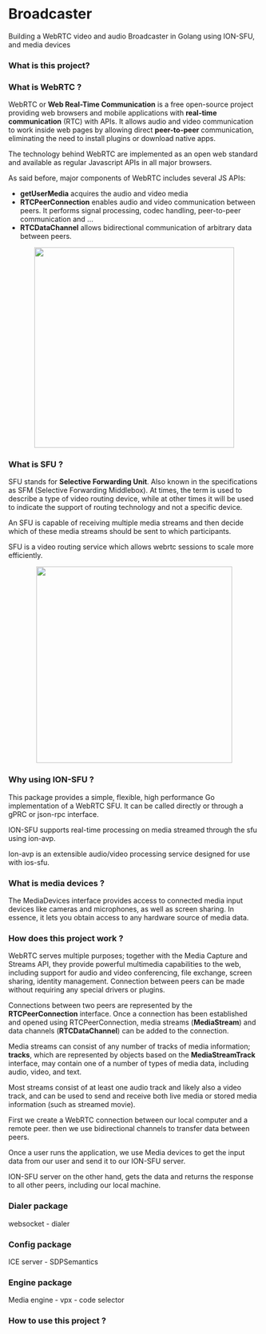 # Broadcaster
Building a WebRTC video and audio Broadcaster in Golang using ION-SFU, and media devices

### What is this project?

### What is WebRTC ?
WebRTC or **Web Real-Time Communication** is a free open-source project providing 
web browsers and mobile applications with **real-time communication** (RTC) with APIs.
It allows audio and video communication to work inside web pages by allowing direct
**peer-to-peer** communication, eliminating the need to install plugins or download native
apps.

The technology behind WebRTC are implemented as an open web standard and available
as regular Javascript APIs in all major browsers.

As said before, major components of WebRTC includes several JS APIs:
- **getUserMedia** acquires the audio and video media
- **RTCPeerConnection** enables audio and video communication between peers. It performs signal processing, codec handling, peer-to-peer communication and ...
- **RTCDataChannel** allows bidirectional communication of arbitrary data between peers.

<p align="center">
    <img src="https://www.researchgate.net/profile/Martin-Meszaros-3/publication/328334940/figure/fig18/AS:682651635707904@1539768241002/WebRTC-triangle-with-SDES-and-DTLS-key-exchange-As-discussed-in-section-35-DTLS-SRTP.png" width="400" />
</p>

### What is SFU ?
SFU stands for **Selective Forwarding Unit**. Also known in the specifications as SFM (Selective Forwarding Middlebox).
At times, the term is used to describe a type of video routing device, while at other times
it will be used to indicate the support of routing technology and not a specific device.

An SFU is capable of receiving multiple media streams and then decide which of these media
streams should be sent to which participants.

SFU is a video routing service which allows webrtc sessions to scale more efficiently.

<p align="center">
    <img src="https://encrypted-tbn0.gstatic.com/images?q=tbn:ANd9GcSTiIJSpXcglL4a1_Z8pKNVx7kH7B8nh72xkXPC2xv-5tR6bmNkq2lMjM4PR2URk2HADws&usqp=CAU" width="392" />
</p>

### Why using ION-SFU ?
This package provides a simple, flexible, high performance Go implementation of a WebRTC SFU. 
It can be called directly or through a gPRC or json-rpc interface.

ION-SFU supports real-time processing on media streamed through the sfu using ion-avp.

Ion-avp is an extensible audio/video processing service designed for use with ios-sfu.

### What is media devices ?
The MediaDevices interface provides access to connected media input devices like cameras
and microphones, as well as screen sharing. In essence, it lets you obtain access to any 
hardware source of media data.

### How does this project work ?
WebRTC serves multiple purposes; together with the Media Capture and Streams API, they provide
powerful multimedia capabilities to the web, including support for audio and video conferencing,
file exchange, screen sharing, identity management. Connection between peers can be made
without requiring any special drivers or plugins.

Connections between two peers are represented by the **RTCPeerConnection** interface.
Once a connection has been established and opened using RTCPeerConnection, media streams (**MediaStream**)
and data channels (**RTCDataChannel**) can be added to the connection.

Media streams can consist of any number of tracks of media information; **tracks**, which are
represented by objects based on the **MediaStreamTrack** interface, may contain one of a number
of types of media data, including audio, video, and text.

Most streams consist of at least one audio track and likely also a video track, and
can be used to send and receive both live media or stored media information (such as streamed movie).

First we create a WebRTC connection between our local computer and a remote peer.
then we use bidirectional channels to transfer data between peers.

Once a user runs the application, we use Media devices to get the input data from our user
and send it to our ION-SFU server.

ION-SFU server on the other hand, gets the data and returns the response to all other peers, including our local machine.

### Dialer package
websocket - dialer

### Config package 
ICE server - SDPSemantics

### Engine package
Media engine - vpx - code selector

### How to use this project ?